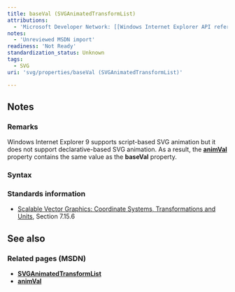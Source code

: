 ```yaml
---
title: baseVal (SVGAnimatedTransformList)
attributions:
  - 'Microsoft Developer Network: [[Windows Internet Explorer API reference](http://msdn.microsoft.com/en-us/library/ie/hh828809%28v=vs.85%29.aspx) Article]'
notes:
  - 'Unreviewed MSDN import'
readiness: 'Not Ready'
standardization_status: Unknown
tags:
  - SVG
uri: 'svg/properties/baseVal (SVGAnimatedTransformList)'

---
```

## <span>Notes</span>

### <span>Remarks</span>

Windows Internet Explorer 9 supports script-based SVG animation but it does not support declarative-based SVG animation. As a result, the [**animVal**](/svg/properties/animVal_(SVGAnimatedTransformList)) property contains the same value as the **baseVal** property.

### <span>Syntax</span>

### <span>Standards information</span>

-   [Scalable Vector Graphics: Coordinate Systems, Transformations and Units](http://go.microsoft.com/fwlink/p/?linkid=204735), Section 7.15.6

## <span>See also</span>

### <span>Related pages (MSDN)</span>

-   [**SVGAnimatedTransformList**](/svg/objects/SVGAnimatedTransformList)
-   [**animVal**](/svg/properties/animVal_(SVGAnimatedTransformList))
